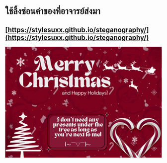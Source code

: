 # ใช้ลิ้งซ่อนคำของที่อาจารย์ส่งมา
## [https://stylesuxx.github.io/steganography/](https://stylesuxx.github.io/steganography/)
![Alt text](assets/Christmas_Secure.png)
